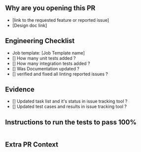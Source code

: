 ## Why are you opening this PR
- [link to the requested feature or reported issue]
- [Design doc link]

## Engineering Checklist
- Job template: [Job Template name]
- [] How many unit tests added ?
- [] How many integration tests added ?
- [] Was Documentation updated ?
- [] verified and fixed all linting reported issues ?



## Evidence
- [] Updated task list and it's status in issue tracking tool ?
- [] Updated test cases and results in issue tracking tool ?

## Instructions to run the tests to pass 100%
```
```
## Extra PR Context
```
```
